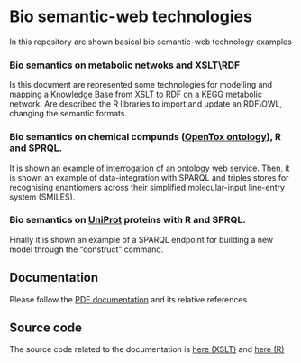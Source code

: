 # Bio semantic-web technologies
In this repository are shown basical bio semantic-web technology examples

### Bio semantics on metabolic netwoks and XSLT\RDF
Is this document are represented some technologies for modelling and mapping a Knowledge Base from XSLT to RDF on a [KEGG](http://www.genome.jp/kegg/) metabolic network. Are described the R libraries to import and update an RDF\OWL, changing the semantic formats.

### Bio semantics on chemical compunds ([OpenTox ontology](http://ambit.sourceforge.net/download_ontologyservice.html)), R and SPRQL.
It is shown an example of interrogation of an ontology web service. Then, it is shown an example of data-integration with SPARQL and triples stores for recognising enantiomers across their simplified molecular-input line-entry system (SMILES).

### Bio semantics on [UniProt](http://www.uniprot.org/) proteins with R and SPRQL.
Finally it is shown an example of a SPARQL endpoint for building a new model through the “construct” command.


## Documentation
Please follow the
[PDF documentation](https://github.com/lodeguns/BioSemanticTech/blob/master/Bio%20Semantic%20%20Source%20Code.R) and its relative references
## Source code
The source code related to the documentation is  [here (XSLT)](https://github.com/lodeguns/BioSemanticTech/tree/master/KEGG%20XSLT) and [here (R)](https://github.com/lodeguns/BioSemanticTech/blob/master/Bio%20Semantic%20%20Source%20Code.R)
